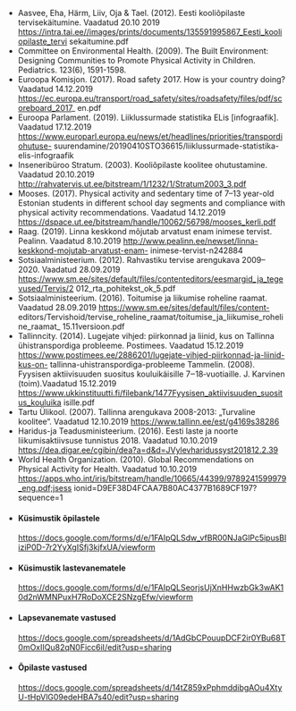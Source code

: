 - Aasvee, Eha,  Härm, Liiv, Oja & Tael. (2012). Eesti kooliõpilaste tervisekäitumine. Vaadatud 	20.10 2019 	https://intra.tai.ee//images/prints/documents/135591995867_Eesti_kooliopilaste_tervi	sekaitumine.pdf 
- Committee on Environmental Health. (2009). The Built Environment: Designing 	Communities to Promote Physical Activity in Children. Pediatrics. 123(6), 	1591-1598. 
- Euroopa Komisjon. (2017). Road safety 2017. How is your country doing? Vaadatud 	14.12.2019 	https://ec.europa.eu/transport/road_safety/sites/roadsafety/files/pdf/scoreboard_2017_	en.pdf 
- Euroopa Parlament. (2019). Liiklussurmade statistika ELis [infograafik]. Vaadatud 	17.12.2019 	https://www.europarl.europa.eu/news/et/headlines/priorities/transpordiohutuse-	suurendamine/20190410STO36615/liiklussurmade-statistika-elis-infograafik 
- Inseneribüroo Stratum. (2003). Kooliõpilaste koolitee ohutustamine. Vaadatud 20.10.2019 	http://rahvatervis.ut.ee/bitstream/1/1232/1/Stratum2003_3.pdf 
- Mooses. (2017). Physical activity and sedentary time of 7–13 year-old Estonian students in 	different school day segments and compliance with physical activity 	recommendations. Vaadatud 14.12.2019 	https://dspace.ut.ee/bitstream/handle/10062/56798/mooses_kerli.pdf 
- Raag. (2019). Linna keskkond mõjutab arvatust enam inimese tervist. Pealinn. Vaadatud 	8.10.2019 http://www.pealinn.ee/newset/linna-keskkond-mojutab-arvatust-enam-	inimese-tervist-n242884 
- Sotsiaalministeerium. (2012). Rahvastiku tervise arengukava 2009–2020. Vaadatud 	28.09.2019	https://www.sm.ee/sites/default/files/contenteditors/eesmargid_ja_tegevused/Tervis/2	012_rta_pohitekst_ok_5.pdf 
- Sotsiaalministeerium. (2016). Toitumise ja liikumise roheline raamat. Vaadatud 28.09.2019 	https://www.sm.ee/sites/default/files/content-	editors/Tervishoid/tervise_roheline_raamat/toitumise_ja_liikumise_roheline_raamat_	15.11versioon.pdf 	
- Tallinncity. (2014). Lugejate vihjed: piirkonnad ja liinid, kus on Tallinna ühistranspordiga 	probleeme. Postimees. Vaadatud 15.12.2019 	https://www.postimees.ee/2886201/lugejate-vihjed-piirkonnad-ja-liinid-kus-on-	tallinna-uhistranspordiga-probleeme 
Tammelin. (2008). Fyysisen aktiivisuuden suositus kouluikäisille 7‒18‐vuotiaille. J. 	Karvinen (toim).Vaadatud 15.12.2019	https://www.ukkinstituutti.fi/filebank/1477Fyysisen_aktiivisuuden_suositus_kouluika	isille.pdf 
- Tartu Ülikool. (2007). Tallinna arengukava 2008-2013: „Turvaline koolitee“. Vaadatud 	12.10.2019 https://www.tallinn.ee/est/g4169s38286 
- Haridus-ja Teadusministeerium. (2016). Eesti laste ja noorte liikumisaktiivsuse tunnistus 	2018. Vaadatud 10.10.2019 	https://dea.digar.ee/cgibin/dea?a=d&d=JVylevharidussyst201812.2.39 
- World Health Organization. (2010). Global Recommendations on Physical Activity for 	Health. Vaadatud 10.10.2019 	https://apps.who.int/iris/bitstream/handle/10665/44399/9789241599979_eng.pdf;jsess	ionid=D9EF38D4FCAA7B80AC4377B1689CF197?sequence=1 


<ul class="list-group mt-5">

  <li class="list-group-item">
    <h4>Küsimustik õpilastele</h4>
    <a href="https://docs.google.com/forms/d/e/1FAIpQLSdw_vfBR00NJaGlPc5ipusBliziP0D-7r2YyXgISfj3kjfxUA/viewform">https://docs.google.com/forms/d/e/1FAIpQLSdw_vfBR00NJaGlPc5ipusBliziP0D-7r2YyXgISfj3kjfxUA/viewform</a>
  </li>

  <li class="list-group-item">
    <h4>Küsimustik lastevanematele</h4>
    <a href="https://docs.google.com/forms/d/e/1FAIpQLSeorjsUjXnHHwzbGk3wAK10d2nWMNPuxH7RoDoXCE2SNzgEfw/viewform">https://docs.google.com/forms/d/e/1FAIpQLSeorjsUjXnHHwzbGk3wAK10d2nWMNPuxH7RoDoXCE2SNzgEfw/viewform</a>
  </li>

  <li class="list-group-item">
    <h4>Lapsevanemate vastused</h4>
    <a href="https://docs.google.com/spreadsheets/d/1AdGbCPouupDCF2ir0YBu68T0mOxIIQu82qN0Ficc6iI/edit?usp=sharing">https://docs.google.com/spreadsheets/d/1AdGbCPouupDCF2ir0YBu68T0mOxIIQu82qN0Ficc6iI/edit?usp=sharing</a>
  </li>

  <li class="list-group-item">
    <h4>Õpilaste vastused</h4>
    <a href="https://docs.google.com/spreadsheets/d/14tZ859xPphmddibgAOu4XtyU-tHpVlG09edeHBA7s40/edit?usp=sharing">https://docs.google.com/spreadsheets/d/14tZ859xPphmddibgAOu4XtyU-tHpVlG09edeHBA7s40/edit?usp=sharing</a>
  </li>

</ul>
